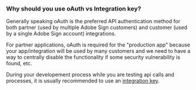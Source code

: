 ### Why should you use oAuth vs Integration key?
Generally speaking oAuth is the preferred API authentication method for both partner (used by multiple Adobe Sign customers) and customer (used by a single Adobe Sign account) integrations.

For partner applications, oAuth is required for the "production app" because your app/integration will be used by many customers and we need to have a way to centrally disable the functionality if some security vulnerability is found, etc.

During your developement process while you are testing api calls and processes, it is usually recommended to use an [integration key](https://helpx.adobe.com/sign/kb/how-to-create-an-integration-key.html).   
